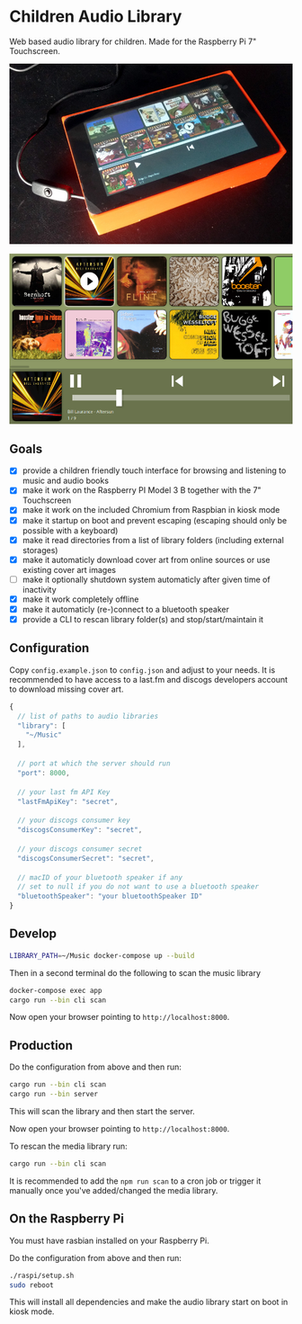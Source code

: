 # Children Audio Library

Web based audio library for children. Made for the Raspberry Pi 7" Touchscreen.

![Photo](./design/photo.jpg)

![Screenshot](./design/screenshot.png)

## Goals

- [x] provide a children friendly touch interface for browsing and listening to music and audio books
- [x] make it work on the Raspberry PI Model 3 B together with the 7" Touchscreen
- [x] make it work on the included Chromium from Raspbian in kiosk mode
- [x] make it startup on boot and prevent escaping (escaping should only be possible with a keyboard)
- [x] make it read directories from a list of library folders (including external storages)
- [x] make it automaticly download cover art from online sources or use existing cover art images
- [ ] make it optionally shutdown system automaticly after given time of inactivity
- [x] make it work completely offline
- [x] make it automaticly (re-)connect to a bluetooth speaker
- [x] provide a CLI to rescan library folder(s) and stop/start/maintain it

## Configuration

Copy `config.example.json` to `config.json` and adjust to your needs.
It is recommended to have access to a last.fm and discogs developers account to download missing cover art.

```javascript
{
  // list of paths to audio libraries
  "library": [
    "~/Music"
  ],

  // port at which the server should run
  "port": 8000,

  // your last fm API Key
  "lastFmApiKey": "secret",

  // your discogs consumer key
  "discogsConsumerKey": "secret",

  // your discogs consumer secret
  "discogsConsumerSecret": "secret",

  // macID of your bluetooth speaker if any
  // set to null if you do not want to use a bluetooth speaker
  "bluetoothSpeaker": "your bluetoothSpeaker ID"
}
```

## Develop

```bash
LIBRARY_PATH=~/Music docker-compose up --build
```

Then in a second terminal do the following to scan the music library

```bash
docker-compose exec app
cargo run --bin cli scan
```

Now open your browser pointing to `http://localhost:8000`.

## Production

Do the configuration from above and then run:

```bash
cargo run --bin cli scan
cargo run --bin server
```

This will scan the library and then start the server.

Now open your browser pointing to `http://localhost:8000`.

To rescan the media library run:

```bash
cargo run --bin cli scan
```

It is recommended to add the `npm run scan` to a cron job or trigger it manually once you've added/changed the media library.

## On the Raspberry Pi

You must have rasbian installed on your Raspberry Pi.

Do the configuration from above and then run:

```bash
./raspi/setup.sh
sudo reboot
```

This will install all dependencies and make the audio library start on boot in kiosk mode.
